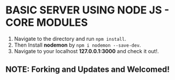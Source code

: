 # BASIC SERVER USING NODE JS - CORE MODULES

1. Navigate to the directory and run `npm install`.
2. Then Install **nodemon** by `npm i nodemon --save-dev`.
3. Navigate to your localhost **127.0.0.1:3000** and check it out!.

## NOTE: Forking and Updates and Welcomed!